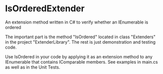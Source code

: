 # IsOrderedExtender
An extension method written in C# to verify whether an IEnumerable is ordered

The important part is the method "IsOrdered" located in class "Extenders" in the project "ExtenderLibrary".
The rest is just demonstration and testing code.

Use IsOrdered in your code by applying it as an extension method to any IEnumerable that contains IComparable members.
See examples in main.cs as well as in the Unit Tests.
